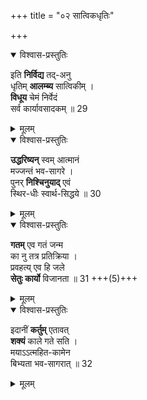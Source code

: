 +++
title = "०२ सात्विकधृतिः"

+++

<details open><summary>विश्वास-प्रस्तुतिः</summary>

इति **निर्विद्य** तद्-अनु  
धृतिम् **आलम्ब्य** सात्विकीम् ।  
**विधूय** चेमं निर्वेदं  
सर्व कार्यावसादकम् ॥ 29
</details>

<details><summary>मूलम्</summary>

इति निर्विद्य तदनु धृतिमालम्ब्य सात्विकीम् ।  
विधूय चेमं निर्वेदं सर्व कार्यावसादकम् ॥ 29
</details>


<details open><summary>विश्वास-प्रस्तुतिः</summary>

**उद्धरिष्यन्** स्वम् आत्मानं  
मज्जन्तं भव-सागरे ।  
पुनर् **निश्चिनुयाद्** एवं  
स्थिर-धीः स्वार्थ-सिद्धये ॥ 30
</details>

<details><summary>मूलम्</summary>

उद्धरिष्यन् स्वमात्मानं मज्जन्तं भवसागरे ।  
पुनर्निश्चिनुयादेवं स्थिरधीः स्वार्थसिद्धये ॥ 30
</details>


<details open><summary>विश्वास-प्रस्तुतिः</summary>

**गतम्** एव गतं जन्म  
का नु तत्र प्रतिक्रिया ।  
प्रवहत्य् एव हि जले  
**सेतुः कार्यो** विजानता ॥ 31 +++(5)+++
</details>

<details><summary>मूलम्</summary>

गतमेव गतं जन्म का नु तत्र प्रतिक्रिया ।  
प्रवहत्येव हि जले सेतुः कार्यो विजानता ॥ 31
</details>


<details open><summary>विश्वास-प्रस्तुतिः</summary>

इदानीं **कर्तुम्** एतावत्  
**शक्यं** काले गते सति ।  
मयाऽऽत्महित-कामेन  
बिभ्यता भव-सागरात् ॥ 32
</details>

<details><summary>मूलम्</summary>

इदानीं कर्तुमेतावत् शक्यं काले गते सति ।  
मयाऽऽत्महितकामेन बिभ्यता भवसागरात् ॥ 32
</details>
